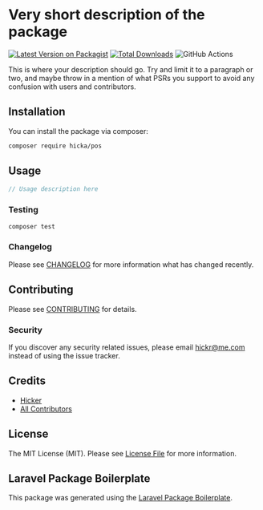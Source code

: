 # Very short description of the package

[![Latest Version on Packagist](https://img.shields.io/packagist/v/hicka/pos.svg?style=flat-square)](https://packagist.org/packages/hicka/pos)
[![Total Downloads](https://img.shields.io/packagist/dt/hicka/pos.svg?style=flat-square)](https://packagist.org/packages/hicka/pos)
![GitHub Actions](https://github.com/hicka/pos/actions/workflows/main.yml/badge.svg)

This is where your description should go. Try and limit it to a paragraph or two, and maybe throw in a mention of what PSRs you support to avoid any confusion with users and contributors.

## Installation

You can install the package via composer:

```bash
composer require hicka/pos
```

## Usage

```php
// Usage description here
```

### Testing

```bash
composer test
```

### Changelog

Please see [CHANGELOG](CHANGELOG.md) for more information what has changed recently.

## Contributing

Please see [CONTRIBUTING](CONTRIBUTING.md) for details.

### Security

If you discover any security related issues, please email hickr@me.com instead of using the issue tracker.

## Credits

-   [Hicker](https://github.com/hicka)
-   [All Contributors](../../contributors)

## License

The MIT License (MIT). Please see [License File](LICENSE.md) for more information.

## Laravel Package Boilerplate

This package was generated using the [Laravel Package Boilerplate](https://laravelpackageboilerplate.com).
